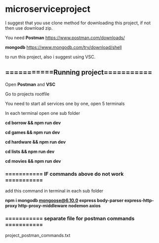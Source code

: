 # microserviceproject

I suggest that you use clone method for downloading this project, if not then use download zip.

You need **Postman** https://www.postman.com/downloads/

**mongodb** https://www.mongodb.com/try/download/shell

to run this project, also i suggest using VSC.


## ===========Running project===========

Open **Postman** and **VSC**

Go to projects rootfile

You need to start all services one by one, open 5 terminals

In each terminal open one sub folder

**cd borrow && npm run dev**

**cd games && npm run dev**

**cd hardware && npm run dev**
 
**cd lists && npm run dev**

**cd movies && npm run dev**

### =========== IF commands above do not work =========== ###

add this command in terminal in each sub folder

**npm i mongodb mongoose@6.10.0 express body-parser express-http-proxy http-proxy-middleware nodemon axios**

### =========== separate file for postman commands =========== ###

project_postman_commands.txt




